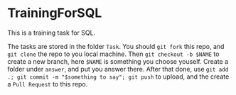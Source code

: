 # TrainingForSQL

This is a training task for SQL.

The tasks are stored in the folder `Task`.
You should `git fork` this repo, and `git clone` the repo to you local machine.
Then `git checkout -b $NAME` to create a new branch, here `$NAME` is something you choose youself.
Create a folder under `answer`, and put you answer there.
After that done, use `git add .; git commit -m "$something to say"; git push` to upload, and the create a `Pull Request` to this repo.
